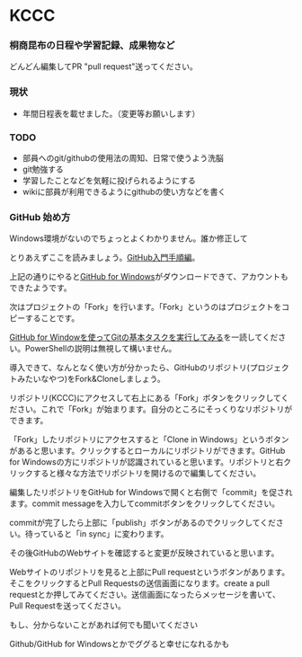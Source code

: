 KCCC
===

### 桐商昆布の日程や学習記録、成果物など

どんどん編集してPR "pull request"送ってください。

### 現状

* 年間日程表を載せました。（変更等お願いします）

### TODO

* 部員へのgit/githubの使用法の周知、日常で使うよう洗脳
* git勉強する
* 学習したことなどを気軽に投げられるようにする
* wikiに部員が利用できるようにgithubの使い方などを書く


### GitHub 始め方

Windows環境がないのでちょっとよくわかりません。誰か修正して

とりあえずここを読みましょう。[GitHub入門手順編][firstGithub]。

上記の通りにやると[GitHub for Windows][gw]がダウンロードできて、アカウントもできたようです。

次はプロジェクトの「Fork」を行います。「Fork」というのはプロジェクトをコピーすることです。

[GitHub for Windowを使ってGitの基本タスクを実行してみる][GithubforWindows]を一読してください。PowerShellの説明は無視して構いません。

導入できて、なんとなく使い方が分かったら、GitHubのリポジトリ(プロジェクトみたいなやつ)をFork&Cloneしましょう。

リポジトリ(KCCC)にアクセスして右上にある「Fork」ボタンをクリックしてください。これで「Fork」が始まります。自分のところにそっくりなリポジトリができます。

「Fork」したリポジトリにアクセスすると「Clone in Windows」というボタンがあると思います。クリックするとローカルにリポジトリができます。GitHub for Windowsの方にリポジトリが認識されていると思います。リポジトリと右クリックすると様々な方法でリポジトリを開けるので編集してください。

編集したリポジトリをGitHub for Windowsで開くと右側で「commit」を促されます。commit messageを入力してcommitボタンをクリックしてください。

commitが完了したら上部に「publish」ボタンがあるのでクリックしてください。待っていると「in sync」に変わります。

その後GitHubのWebサイトを確認すると変更が反映されていると思います。

Webサイトのリポジトリを見ると上部にPull requestというボタンがあります。そこをクリックするとPull Requestsの送信画面になります。create a pull requestとか押してみてください。送信画面になったらメッセージを書いて、Pull Requestを送ってください。


もし、分からないことがあれば何でも聞いてください

Github/GitHub for Windowsとかでググると幸せになれるかも


[firstGithub]:http://www.slideshare.net/hideaki_honda/github-16525093?qid=8353330f-128b-4167-bde8-3428de9f32b6&v=qf1&b=&from_search=3
[GithubforWindows]:http://dev.classmethod.jp/etc/github-for-windows/
[gw]:https://windows.github.com/